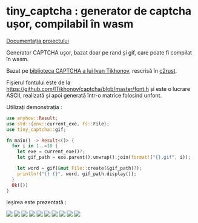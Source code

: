 # tiny_captcha : generator de captcha ușor, compilabil în wasm

[Documentația proiectului](https://docs.rs/tiny_captcha)

Generator CAPTCHA ușor, bazat doar pe rand și gif, care poate fi compilat în wasm.

Bazat pe [biblioteca CAPTCHA a lui Ivan Tikhonov](http://brokestream.com/captcha.html), rescrisă în [c2rust](https://c2rust.com).

Fișierul fontului este de la https://github.com/ITikhonov/captcha/blob/master/font.h și este o lucrare ASCII, realizată și apoi generată într-o matrice folosind unfont.

Utilizați demonstrația :

```rust
use anyhow::Result;
use std::{env::current_exe, fs::File};
use tiny_captcha::gif;

fn main() -> Result<()> {
  for i in 1..=10 {
    let exe = current_exe()?;
    let gif_path = exe.parent().unwrap().join(format!("{}.gif", i));

    let word = gif(&mut File::create(&gif_path)?);
    println!("{} {}", word, gif_path.display());
  }
  Ok(())
}
```

Ieșirea este prezentată :

![](./gif/1.gif) ![](./gif/2.gif) ![](./gif/3.gif) ![](./gif/4.gif) ![](./gif/5.gif) ![](./gif/6.gif) ![](./gif/7.gif) ![](./gif/8.gif) ![](./gif/9.gif) ![](./gif/10.gif)